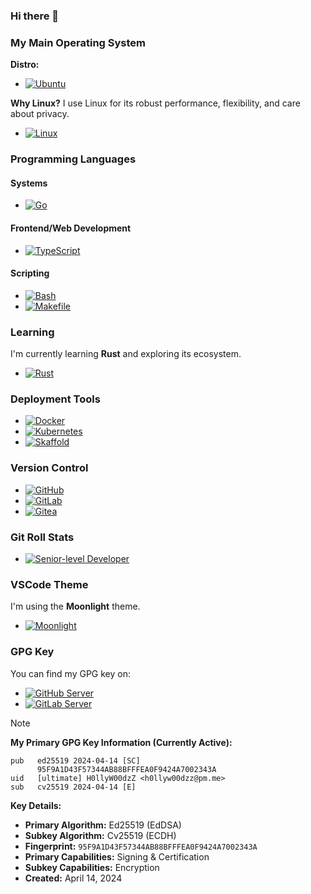 ### Hi there 👋

### My Main Operating System

**Distro:**
- [![Ubuntu](https://img.shields.io/badge/Ubuntu-E95420?style=flat&logo=ubuntu&logoColor=white)](https://ubuntu.com)

**Why Linux?** I use Linux for its robust performance, flexibility, and care about privacy.
- [![Linux](https://img.shields.io/badge/Linux-FCC624?style=flat&logo=linux&logoColor=black)](https://www.kernel.org)

### Programming Languages

#### Systems
- [![Go](https://img.shields.io/badge/Go-00ADD8?style=flat&logo=go&logoColor=white)](https://go.dev)

#### Frontend/Web Development
- [![TypeScript](https://img.shields.io/badge/TypeScript-007ACC?style=flat&logo=typescript&logoColor=white)](https://www.typescriptlang.org)

#### Scripting
- [![Bash](https://img.shields.io/badge/Bash-4EAA25?style=flat&logo=gnu-bash&logoColor=white)](https://www.gnu.org/software/bash/)
- [![Makefile](https://img.shields.io/badge/Makefile-427819?style=flat&logo=make&logoColor=white)](https://www.gnu.org/software/make/)

### Learning

I'm currently learning **Rust** and exploring its ecosystem.

- [![Rust](https://img.shields.io/badge/Rust-DEA584?style=flat&logo=rust&logoColor=white)](https://www.rust-lang.org)

### Deployment Tools

- [![Docker](https://img.shields.io/badge/Docker-2496ED?style=flat&logo=docker&logoColor=white)](https://www.docker.com)
- [![Kubernetes](https://img.shields.io/badge/Kubernetes-326CE5?style=flat&logo=kubernetes&logoColor=white)](https://kubernetes.io)
- [![Skaffold](https://img.shields.io/badge/Skaffold-008BB9?style=flat&logo=skaffold&logoColor=white)](https://skaffold.dev)

### Version Control

- [![GitHub](https://img.shields.io/badge/GitHub-181717?style=flat&logo=github&logoColor=white)](https://github.com)
- [![GitLab](https://img.shields.io/badge/GitLab-FC6D26?style=flat&logo=gitlab&logoColor=white)](https://gitlab.com)
- [![Gitea](https://img.shields.io/badge/Gitea-609926?style=flat&logo=gitea&logoColor=white)](https://gitea.io)

### Git Roll Stats

- [![Senior-level Developer](https://img.shields.io/badge/GitRoll-Exemplary%20Developer-blue?style=flat&logo=git&logoColor=white)](https://gitroll.io/profile/uYvuUyJ4BaOdX6YmKh1Anj0qRfIt1)

### VSCode Theme

I'm using the **Moonlight** theme.

- [![Moonlight](https://img.shields.io/badge/VSCode%20Theme-Moonlight-1E1E1E?style=flat)](https://marketplace.visualstudio.com/items?itemName=atomiks.moonlight)

### GPG Key

You can find my GPG key on:

- [![GitHub Server](https://img.shields.io/badge/GPG%20Key-GitHub%20Server-181717?style=flat&logo=gnuprivacyguard&logoColor=white)](https://github.com/H0llyW00dzZ.gpg)
- [![GitLab Server](https://img.shields.io/badge/GPG%20Key-GitLab%20Server-FC6D26?style=flat&logo=gnuprivacyguard&logoColor=white)](https://gitlab.com/H0llyW00dzZ.gpg)

> [!NOTE]
> **My Primary GPG Key Information (Currently Active):**
> 
> ```
> pub   ed25519 2024-04-14 [SC]
>       95F9A1D43F57344AB88BFFFEA0F9424A7002343A
> uid   [ultimate] H0llyW00dzZ <h0llyw00dzz@pm.me>
> sub   cv25519 2024-04-14 [E]
> ```
> 
> **Key Details:**
> - **Primary Algorithm:** Ed25519 (EdDSA)
> - **Subkey Algorithm:** Cv25519 (ECDH)
> - **Fingerprint:** `95F9A1D43F57344AB88BFFFEA0F9424A7002343A`
> - **Primary Capabilities:** Signing & Certification
> - **Subkey Capabilities:** Encryption
> - **Created:** April 14, 2024
